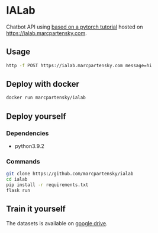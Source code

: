 # IALab
Chatbot API using [based on a pytorch tutorial](https://pytorch.org/tutorials/beginner/chatbot_tutorial.html) hosted on https://ialab.marcpartensky.com.


## Usage
```sh
http -f POST https://ialab.marcpartensky.com message=hi
```

## Deploy with docker
```sh
docker run marcpartensky/ialab
```

## Deploy yourself

### Dependencies
* python3.9.2

### Commands
```sh
git clone https://github.com/marcpartensky/ialab
cd ialab
pip install -r requirements.txt
flask run
```

## Train it yourself
The datasets is available on [google drive](https://drive.google.com/drive/u/0/folders/1ruRm_mrIazj9utK9SZuscpGTz9ORcBah).
